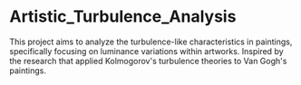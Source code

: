 # Artistic_Turbulence_Analysis
This project aims to analyze the turbulence-like characteristics in paintings, specifically focusing on luminance variations within artworks. Inspired by the research that applied Kolmogorov's turbulence theories to Van Gogh's paintings.
